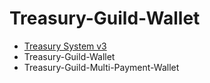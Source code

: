 # Treasury-Guild-Wallet

- [Treasury System v3](https://treasuryguild.github.io/treasury-v3/)
- Treasury-Guild-Wallet
- Treasury-Guild-Multi-Payment-Wallet


